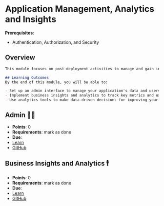 # Application Management, Analytics and Insights
<!-- 
think of this as post-deploy items to do
-->

**Prerequisites**:
- Authentication, Authorization, and Security

## Overview
```md
This module focuses on post-deployment activities to manage and gain insights into your applications. You will learn how to set up admin interfaces, track business insights, and analytics to monitor and optimize your application's performance and user engagement.

## Learning Outcomes
By the end of this module, you will be able to:

- Set up an admin interface to manage your application's data and users.
- Implement business insights and analytics to track key metrics and user behaviors.
- Use analytics tools to make data-driven decisions for improving your application.
```

## Admin 🧑‍💼
- **Points**: 0 
- **Requirements**: mark as done
- **Due**:
- [Learn](https://learn.firstdraft.com/lessons/353-rails-admin)
- [GitHub](https://github.com/DPI-WE/rails-admin)

<!-- TODO: add more on tracking analytics -->
<!-- https://github.com/DPI-WE/rails-business-analytics/issues/4 -->
## Business Insights and Analytics 🕴️
- **Points**: 0 
- **Requirements**: mark as done
- **Due**:
- [Learn](https://learn.firstdraft.com/lessons/354-rails-business-analytics)
- [GitHub](https://github.com/DPI-WE/rails-business-analytics)

<!-- TODO: paper trail gem https://github.com/DPI-WE/curriculum/issues/47 -->
